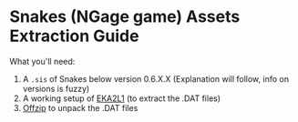 # Snakes (NGage game) Assets Extraction Guide

What you'll need:
1. A ```.sis``` of Snakes below version 0.6.X.X (Explanation will follow, info on versions is fuzzy)
2. A working setup of [EKA2L1](https://github.com/EKA2L1/EKA2L1) (to extract the .DAT files)
3. [Offzip](http://aluigi.altervista.org/search.php?src=offzip) to unpack the .DAT files
